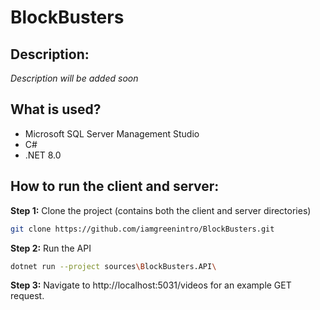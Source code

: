 # BlockBusters

## Description:

_Description will be added soon_

## What is used?

- Microsoft SQL Server Management Studio
- C#
- .NET 8.0

## How to run the client and server:

**Step 1:**
Clone the project (contains both the client and server directories)

```bash
git clone https://github.com/iamgreenintro/BlockBusters.git
```

**Step 2:**
Run the API

```bash
dotnet run --project sources\BlockBusters.API\
```

**Step 3:**
Navigate to http://localhost:5031/videos for an example GET request.
